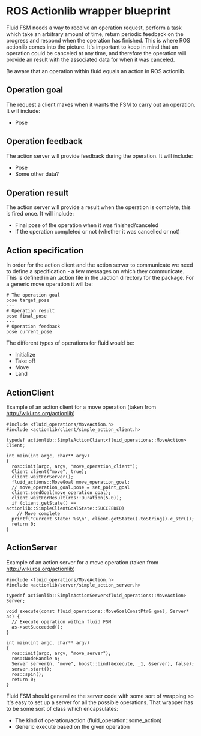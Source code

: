 # ROS Actionlib wrapper blueprint

Fluid FSM needs a way to receive an operation request, perform a task which take an arbitrary amount of time, return 
periodic feedback on the progress and respond when the operation has finished. This is where ROS actionlib comes into
the picture. It's important to keep in mind that an operation could be canceled at any time, and therefore the operation
will provide an result with the associated data for when it was canceled.

Be aware that an operation within fluid equals an action in ROS actionlib.

## Operation goal
The request a client makes when it wants the FSM to carry out an operation. It will include:
- Pose


## Operation feedback
The action server will provide feedback during the operation. It will include:
- Pose
- Some other data?


## Operation result
The action server will provide a result when the operation is complete, this is fired once. It will include:
- Final pose of the operation when it was finished/canceled
- If the operation completed or not (whether it was cancelled or not)


## Action specification
In order for the action client and the action server to communicate we need to define a specification - a few messages
on which they communicate. This is defined in an .action file in the ./action directory for the package. For a generic
move operation it will be:

```
# The operation goal
pose target_pose
---
# Operation result
pose final_pose
---
# Operation feedback
pose current_pose
```

The different types of operations for fluid would be:
- Initialize
- Take off
- Move
- Land


## ActionClient

Example of an action client for a move operation (taken from http://wiki.ros.org/actionlib)

```
#include <fluid_operations/MoveAction.h>
#include <actionlib/client/simple_action_client.h>

typedef actionlib::SimpleActionClient<fluid_operations::MoveAction> Client;

int main(int argc, char** argv)
{
  ros::init(argc, argv, "move_operation_client");
  Client client("move", true);
  client.waitForServer();
  fluid_actions::MoveGoal move_operation_goal;
  // move_operation_goal.pose = set_point_goal
  client.sendGoal(move_operation_goal);
  client.waitForResult(ros::Duration(5.0));
  if (client.getState() == actionlib::SimpleClientGoalState::SUCCEEDED)
    // Move complete
  printf("Current State: %s\n", client.getState().toString().c_str());
  return 0;
}
```


## ActionServer

Example of an action server for a move operation (taken from http://wiki.ros.org/actionlib)

```
#include <fluid_operations/MoveAction.h>
#include <actionlib/server/simple_action_server.h>

typedef actionlib::SimpleActionServer<fluid_operations::MoveAction> Server;

void execute(const fluid_operations::MoveGoalConstPtr& goal, Server* as) {
  // Execute operation within fluid FSM
  as->setSucceeded();
}

int main(int argc, char** argv)
{
  ros::init(argc, argv, "move_server");
  ros::NodeHandle n;
  Server server(n, "move", boost::bind(&execute, _1, &server), false);
  server.start();
  ros::spin();
  return 0;
}
```

Fluid FSM should generalize the server code with some sort of wrapping so it's easy to set up a server for all the 
possible operations. That wrapper has to be some sort of class which encapsulates:
- The kind of operation/action (fluid_operation::some_action)
- Generic execute based on the given operation